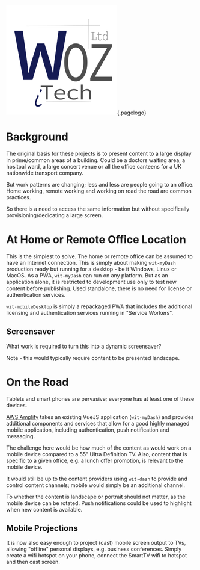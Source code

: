 ![Wiki Official White Circle](/uploads/corporate/wiki-official-white-circle.png "Wiki Official White Circle"){.pagelogo}
<!-- TITLE: wit-mobile -->
<!-- SUBTITLE: wit-myDash on the go -->

# Background
The original basis for these projects is to present content to a large display in prime/common areas of a building. Could be a doctors waiting area, a hositpal ward, a large concert venue or all the office canteens for a UK nationwide transport company.

But work patterns are changing; less and less are people going to an office. Home working, remote working and working on road the road are common practices.

So there is a need to access the same information but without specifically provisioning/dedicating a large screen.

# At Home or Remote Office Location
This is the simplest to solve. The home or remote office can be assumed to have an Internet connection. This is simply about making `wit-myDash` production ready but running for a desktop - be it Windows, Linux or MacOS. As a PWA, `wit-myDash` can run on any platform. But as an application alone, it is restricted to development use only to test new content before publishing. Used standalone, there is no need for license or authentication services.

`wit-mobileDesktop` is simply a repackaged PWA that includes the additional licensing and authentication services running in "Service Workers".

## Screensaver
What work is required to turn this into a dynamic screensaver?

Note - this would typically require content to be presented landscape.

# On the Road
Tablets and smart phones are pervasive; everyone has at least one of these devices.

[AWS Amplify](https://aws-amplify.github.io/) takes an existing VueJS application (`wit-myDash`) and provides additional components and services that allow for a good highly managed mobile application, including authentication, push notification and messaging.

The challenge here would be how much of the content as would work on a mobile device compared to a 55" Ultra Definition TV. Also, content that is specific to a given office, e.g. a lunch offer promotion, is relevant to the mobile device.

It would still be up to the content providers using `wit-dash` to provide and control content channels; mobile would simply be an additional channel.

To whether the content is landscape or portrait should not matter, as the mobile device can be rotated. Push notifications could be used to highlight when new content is available.

## Mobile Projections
It is now also easy enough to project (cast) mobile screen output to TVs, allowing "offline" personal displays, e.g. business conferences. Simply create a wifi hotspot on your phone, connect the SmartTV wifi to hotspot and then cast screen.
